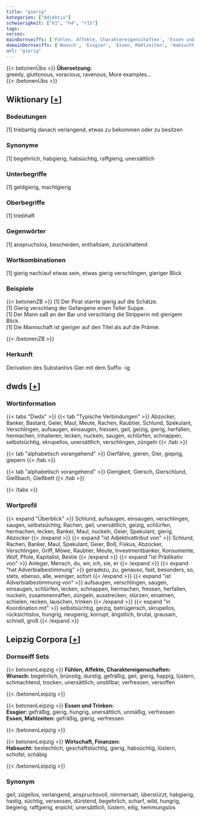 ```yaml
---
title: "gierig"
kategorien: ["Adjektiv"]
schwierigkeit: ["k1", "h4", "r15"]
tags:
series:
mainDornseiffs: ['Fühlen, Affekte, Charaktereigenschaften', 'Essen und Trinken', 'Wirtschaft, Finanzen']
domainDornseiffs: ['Wunsch', 'Essgier', 'Essen, Mahlzeiten', 'Habsucht']
url: "gierig"
---
```


{{< betonenÜbs >}}
**Übersetzung:**  
greedy, gluttonous, voracious, ravenous, More examples...  
{{< /betonenÜbs >}}

## Wiktionary [[+](https://de.wiktionary.org/wiki/gierig)]

### Bedeutungen
[1] triebartig danach verlangend, etwas zu bekommen oder zu besitzen  

### Synonyme
[1] begehrlich, habgierig, habsüchtig, raffgierig, unersättlich  

### Unterbegriffe
[1] geldgierig, machtgierig  

### Oberbegriffe
[1] triebhaft  

### Gegenwörter
[1] anspruchslos, bescheiden, enthaltsam, zurückhaltend  

### Wortkombinationen
[1] gierig nach/auf etwas sein, etwas gierig verschlingen, gieriger Blick  

### Beispiele
{{< betonenZB >}}
[1] Der Pirat starrte gierig auf die Schätze.  
[1] Gierig verschlang der Gefangene einen Teller Suppe.  
[1] Der Mann saß an der Bar und verschlang die Stripperin mit gierigem Blick.  
[1] Die Mannschaft ist gieriger auf den Titel als auf die Prämie.  

{{< /betonenZB >}}
### Herkunft
Derivation des Substantivs Gier mit dem Suffix -ig  



## dwds [[+](https://www.dwds.de/wb/gierig)]

### Wortinformation
{{< tabs "Dwds" >}}
{{< tab "Typische Verbindungen" >}}
Abzocker, Banker, Bastard, Geier, Maul, Meute, Rachen, Raubtier, Schlund, Spekulant, Verschlingen, aufsaugen, einsaugen, fressen, geil, geizig, gierig, herfallen, hermachen, inhalieren, lecken, nuckeln, saugen, schlürfen, schnappen, selbstsüchtig, skrupellos, unersättlich, verschlingen, züngeln
{{< /tab >}}

{{< tab "alphabetisch vorangehend" >}}
Gierfähre, gieren, Gier, gieprig, giepern
{{< /tab >}}

{{< tab "alphabetisch vorangehend" >}}
Gierigkeit, Giersch, Gierschlund, Gießbach, Gießbett
{{< /tab >}}

{{< /tabs >}}

### Wortprofil
{{< expand "Überblick" >}} Schlund, aufsaugen, einsaugen, verschlingen, saugen, selbstsüchtig, Rachen, geil, unersättlich, geizig, schlürfen, hermachen, lecken, Banker, Maul, nuckeln, Geier, Spekulant, gierig, Abzocker {{< /expand >}}
{{< expand "ist Adjektivattribut von" >}} Schlund, Rachen, Banker, Maul, Spekulant, Geier, Boß, Fiskus, Abzocker, Verschlingen, Griff, Möwe, Raubtier, Meute, Investmentbanker, Konsumente, Wolf, Pfote, Kapitalist, Bestie {{< /expand >}}
{{< expand "ist Prädikativ von" >}} Anleger, Mensch, du, wir, ich, sie, er {{< /expand >}}
{{< expand "hat Adverbialbestimmung" >}} geradezu, zu, genauso, fast, besonders, so, stets, ebenso, alle, weniger, sofort {{< /expand >}}
{{< expand "ist Adverbialbestimmung von" >}} aufsaugen, verschlingen, saugen, einsaugen, schlürfen, lecken, schnappen, hermachen, fressen, herfallen, nuckeln, zusammenraffen, züngeln, ausstrecken, stürzen, einatmen, schielen, recken, lauschen, trinken {{< /expand >}}
{{< expand "in Koordination mit" >}} selbstsüchtig, geizig, betrügerisch, skrupellos, rücksichtslos, hungrig, neugierig, korrupt, ängstlich, brutal, grausam, schnell, groß {{< /expand >}}

## Leipzig Corpora [[+](https://corpora.uni-leipzig.de/en/res?word=gierig&corpusId=deu_newscrawl-public_2018)]

### Dornseiff Sets
{{< betonenLeipzig >}}
**Fühlen, Affekte, Charaktereigenschaften:**  
**Wunsch:** begehrlich, brünstig, durstig, gefräßig, geil, gierig, happig, lüstern, schmachtend, trocken, unersättlich, unstillbar, verfressen, versoffen  

{{< /betonenLeipzig >}}


{{< betonenLeipzig >}}
**Essen und Trinken:**  
**Essgier:** gefräßig, gierig, hungrig, unersättlich, unmäßig, verfressen  
**Essen, Mahlzeiten:** gefräßig, gierig, verfressen  

{{< /betonenLeipzig >}}


{{< betonenLeipzig >}}
**Wirtschaft, Finanzen:**  
**Habsucht:** bestechlich, geschäftstüchtig, gierig, habsüchtig, lüstern, schofel, schäbig  

{{< /betonenLeipzig >}}

### Synonym
geil, zügellos, verlangend, anspruchsvoll, nimmersatt, überstürzt, habgierig, hastig, süchtig, versessen, dürstend, begehrlich, scharf, wild, hungrig, begierig, raffgierig, erpicht, unersättlich, lüstern, eilig, hemmungslos


